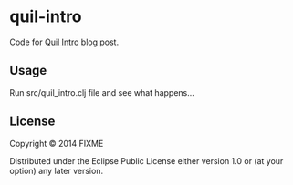 # quil-intro

Code for [Quil Intro](http://nbeloglazov.com/2014/05/29/quil-intro.html) blog post.

## Usage

Run src/quil_intro.clj file and see what happens...

## License

Copyright © 2014 FIXME

Distributed under the Eclipse Public License either version 1.0 or (at
your option) any later version.
